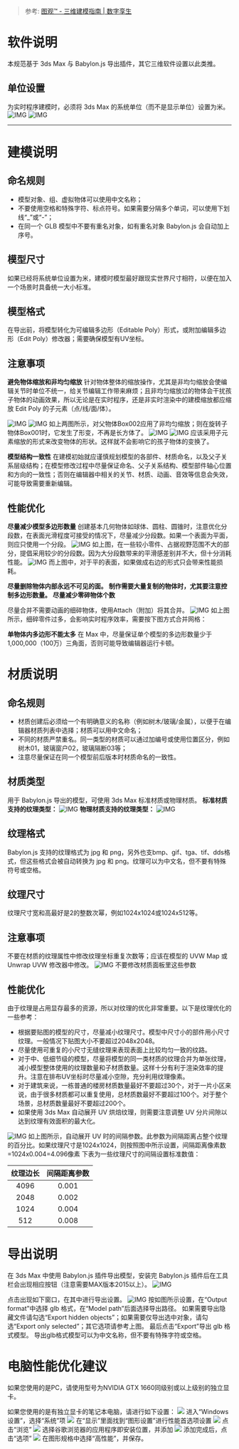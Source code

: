 > 参考: [图观™ - 三维建模指南 | 数字孪生](http://www.tuguan.net/doc/scene-editor/createmodel/software/)
# 软件说明

本规范基于 3ds Max 与 Babylon.js 导出插件，其它三维软件设置以此类推。
## 单位设置

为实时程序建模时，必须将 3ds Max 的系统单位（而不是显示单位）设置为米。
![IMG](http://www.tuguan.net/doc/scene-editor/createmodel/images/0001.jpg)
![IMG](http://www.tuguan.net/doc/scene-editor/createmodel/images/0002.jpg)

---
# 建模说明

## 命名规则
- 模型对象、组、虚拟物体可以使用中文名称；
- 不要使用空格和特殊字符、标点符号。如果需要分隔多个单词，可以使用下划线“_”或“-”；
- 在同一个 GLB 模型中不要有重名对象，如有重名对象 Babylon.js 会自动加上序号。

## 模型尺寸
如果已经将系统单位设置为米，建模时模型最好跟现实世界尺寸相符，以便在加入一个场景时具备统一大小标准。

## 模型格式
在导出前，将模型转化为可编辑多边形（Editable Poly）形式，或附加编辑多边形（Edit Poly）修改器；需要确保模型有UV坐标。

## 注意事项

**避免物体缩放和非均匀缩放**
针对物体整体的缩放操作，尤其是非均匀缩放会使编辑关节时单位不统一，给关节编辑工作带来麻烦；且非均匀缩放过的物体会干扰孩子物体的动画效果，所以无论是在实时程序，还是非实时渲染中的建模缩放都应缩放 Edit Poly 的子元素（点/线/面/体）。

![IMG](http://www.tuguan.net/doc/scene-editor/createmodel/images/0003.jpg)
![IMG](http://www.tuguan.net/doc/scene-editor/createmodel/images/0004.jpg)
如上两图所示，对父物体Box002应用了非均匀缩放；则在旋转子物体Box001时，它发生了形变，不再是长方体了。
![IMG](http://www.tuguan.net/doc/scene-editor/createmodel/images/0005.jpg)
![IMG](http://www.tuguan.net/doc/scene-editor/createmodel/images/0006.jpg)
应该采用子元素缩放的形式来改变物体的形状。这样就不会影响它的孩子物体的变换了。

**模型结构一致性**
在建模初始就应谨慎规划模型的各部件、材质命名，以及父子关系层级结构；在模型修改过程中尽量保证命名、父子关系结构、模型部件轴心位置和方向的一致性；否则在编辑器中相关的关节、材质、动画、音效等信息会失效，可能导致需要重新编辑。

## 性能优化

**尽量减少模型多边形数量**
创建基本几何物体如球体、圆柱、圆锥时，注意优化分段数，在表面光滑程度可接受的情况下，尽量减少分段数。如果一个表面为平面，则应只使用一个分段。
![IMG](http://www.tuguan.net/doc/scene-editor/createmodel/images/0007.jpg)
如上图，在一些较小零件、占据视野范围不大的部分，提倡采用较少的分段数。因为大分段数带来的平滑感差别并不大，但十分消耗性能。
![IMG](http://www.tuguan.net/doc/scene-editor/createmodel/images/0008.jpg)
而上图中，对于平的表面，如果做成右边的形式只会带来性能损耗。

**尽量删除物体内部永远不可见的面。**
**制作需要大量复制的物体时，尤其要注意控制多边形数量。**
**尽量减少零碎物体个数**

尽量合并不需要动画的细碎物体，使用Attach（附加）将其合并。
![IMG](http://www.tuguan.net/doc/scene-editor/createmodel/images/0009.jpg)
如上图所示，细碎零件过多，会影响实时程序效率，需要按下图方式合并网格：

**单物体内多边形不能太多**
在 Max 中，尽量保证单个模型的多边形数量少于1,000,000（100万）三角面，否则可能导致编辑器运行卡顿。
# 材质说明

## 命名规则
- 材质创建后必须给一个有明确意义的名称（例如树木/玻璃/金属），以便于在编辑器材质列表中选择；材质可以用中文命名；
- 不同的材质严禁重名。同一类型的材质可以通过加编号或使用位置区分，例如树木01，玻璃窗户02，玻璃隔断03等；
- 注意尽量保证在同一个模型前后版本时材质命名的一致性。

## 材质类型
用于 Babylon.js 导出的模型，可使用 3ds Max 标准材质或物理材质。 
**标准材质支持的纹理类型：**
![IMG](http://www.tuguan.net/doc/scene-editor/createmodel/images/0010.jpg)
**物理材质支持的纹理类型：**
![IMG](http://www.tuguan.net/doc/scene-editor/createmodel/images/0011.jpg)

## 纹理格式
Babylon.js 支持的纹理格式为 jpg 和 png，另外也支bmp、gif、tga、tif、dds格式，但这些格式会被自动转换为 jpg 和 png。纹理可以为中文名，但不要有特殊符号或空格。

## 纹理尺寸
纹理尺寸宽和高最好是2的整数次幂，例如1024x1024或1024x512等。

## 注意事项
不要在材质的纹理属性中修改纹理坐标重复次数等；应该在模型的 UVW Map 或 Unwrap UVW 修改器中修改。
![IMG](http://www.tuguan.net/doc/scene-editor/createmodel/images/0012.jpg)
不要修改材质面板里这些参数

## 性能优化

由于纹理是占用显存最多的资源，所以对纹理的优化非常重要。以下是纹理优化的一些参考：
- 根据要贴图的模型的尺寸，尽量减小纹理尺寸。模型中尺寸小的部件用小尺寸纹理。一般情况下贴图大小不要超过2048x2048。
- 尽量使用可重复的小尺寸无缝纹理来表现表面上比较均匀一致的纹路。
- 对于中、低细节级的模型，尽量将模型的同一类材质的纹理合并为单张纹理，减小模型整体使用的纹理数量和子材质数量。这样十分有利于渲染效率的提升。注意在排布UV坐标时尽量减小空隙，充分利用纹理像素。
- 对于建筑来说，一栋普通的楼房材质数量最好不要超过30个，对于一片小区来说，由于很多材质都可以重复使用，总材质数最好不要超过100个。对于整个场景，总材质数量最好不要超过200个。
- 如果使用 3ds Max 自动展开 UV 烘焙纹理，则需要注意调整 UV 分片间隙以达到纹理有效面积的最大化。

![IMG](http://www.tuguan.net/doc/scene-editor/createmodel/images/0013.jpg)
如上图所示，自动展开 UV 时的间隔参数。此参数为间隔距离占整个纹理的百分比。如果纹理尺寸是1024x1024，则按照图中所示设置，间隔距离像素数=1024x0.004=4.096像素 下表为一些纹理尺寸的间隔设置标准数值：

|纹理边长|间隔距离参数|
|:-:|:-:|
|4096|0.001|
|2048|0.002|
|1024|0.004|
|512|0.008|

# 导出说明
在 3ds Max 中使用 Babylon.js 插件导出模型，安装完 Babylon.js 插件后在工具栏会出现相应按钮（注意需要MAX版本2015以上）。
![IMG](http://www.tuguan.net/doc/scene-editor/createmodel/images/0014.jpg)

点击出现如下窗口，在其中进行导出设置。
![IMG](http://www.tuguan.net/doc/scene-editor/createmodel/images/0015.jpg)
按如图所示设置，在“Output format”中选择 glb 格式，在“Model path”后面选择导出路径。 如果需要导出隐藏文件请勾选“Export hidden objects”；如果需要仅导出选中对象，请勾选“Export only selected”；其它选项请参考上图。 最后点击“Export”导出 glb 格式模型。 导出glb格式模型可以为中文名称，但不要有特殊字符或空格。

  
# 电脑性能优化建议
如果您使用的是PC，请使用型号为NVIDIA GTX 1660同级别或以上级别的独立显卡。

如果您使用的是有独立显卡的笔记本电脑，请进行如下设置：
![](https://www.tuguan.net/sceneEditor/lib/scene/texture/ui/suggest-one.png)
进入“Windows设置”，选择“系统”项
![](https://www.tuguan.net/sceneEditor/lib/scene/texture/ui/suggest-two.png)
在“显示”里面找到“图形设置”进行性能首选项设置
![](https://www.tuguan.net/sceneEditor/lib/scene/texture/ui/suggest-three.png)
点击“浏览”
![](https://www.tuguan.net/sceneEditor/lib/scene/texture/ui/suggest-four.png)
选择谷歌浏览器的应用程序即安装位置，并添加
![](https://www.tuguan.net/sceneEditor/lib/scene/texture/ui/suggest-five.png)
添加完成后，点击“选项”
![](https://www.tuguan.net/sceneEditor/lib/scene/texture/ui/suggest-six.png)
在图形规格中选择“高性能”，并保存。
